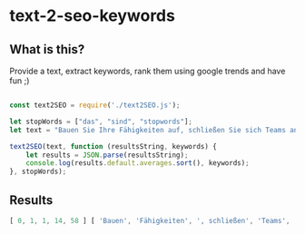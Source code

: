 # text-2-seo-keywords


## What is this?

Provide a text, extract keywords, rank them using google trends and have fun ;)


```javascript

const text2SEO = require('./text2SEO.js');

let stopWords = ["das", "sind", "stopwords"];
let text = "Bauen Sie Ihre Fähigkeiten auf, schließen Sie sich Teams an, haben Sie Spaß";

text2SEO(text, function (resultsString, keywords) {
    let results = JSON.parse(resultsString);
    console.log(results.default.averages.sort(), keywords);
}, stopWords);

```

## Results

```javascript
[ 0, 1, 1, 14, 58 ] [ 'Bauen', 'Fähigkeiten', ', schließen', 'Teams', 'Spaß' ]

```
